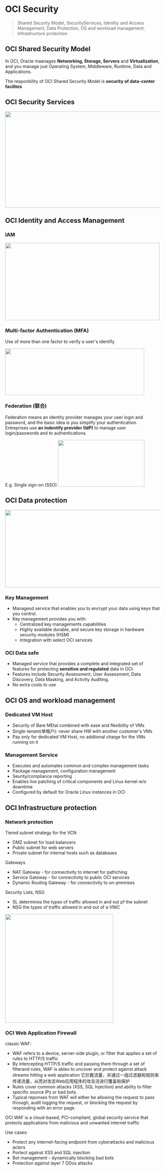 
# OCI Security

> Shared Security Model, SecurityServices, Identity and Access Management, Data Protection, OS and workload management, Infrastructure protection

## OCI Shared Security Model

In OCI, Oracle maanages **Networking, Storage, Servers** and **Virtualization**,  
and you manage just Operating System, Middleware, Runtime, Data and Applications.

The responbility of OCI Shared Security Model is **security of data-center facilites**

## OCI Security Services

<img src="https://imgur.com/y0XudwR.png" width="720" height="310">

## OCI Identity and Access Management

### IAM

<img src="https://imgur.com/GAZjd4X.png" width="500" height="250">


### Multi-factor Authentication (MFA)

Use of more than one factor to verify a user's identify

<img src="https://imgur.com/O4TeJWP.png" width="450" height="150">

### Federation (联合)

Federation means an identity provider manages your user login and password, and the basic idea is you simplify your authentication. 
Entreprises use **an indentify provider (IdP)** to manage user login/passwords and to authentications.

E.g. Single sign-on (SSO)
<img src="https://qualifio.com/blog/wp-content/uploads/ilustration-sso-1.png" width="280" height="150">

## OCI Data protection

<img src="https://imgur.com/COM8PD7.png" width="700" height="250">


### Key Management

- Managesd service that enables you to encrypt your data using keys that you control.
- Key management provides you with:
    - Centralized key managements capabilities
	- Highly available durable, and secure key storage in hardware security modules (HSM)
	- Integration with select OCI services

### OCI Data safe
- Managed service that provides a complete and integrated set of features for protecting **sensitive and regulated** data in OCI.
- Features include Security Assessment, User Assessment, Data Discovery, Data Masking, and Activity Auditing.
- No extra costs to use

## OCI OS and workload management

### Dedicated VM Host

- Security of Bare MEtal combined with ease and flexibility of VMs
- Single-tenant(单租户): never share HW with another customer's VMs
- Pay only for dedicated VM Host, no addtional charge for the VMs running on it

### Management Service

- Executes and automates common and complex management tasks
- Package management, configuration management
- Seurity/compliance reporting
- Enables live patching of critical components and Linux kernel w/o downtime
- Configured by default for Oracle Linux instances in OCI

##  OCI Infrastructure protection

### Network protection

Tiered subnet strategy for the VCN
- DMZ subnet for load balancers
- Public subnet for web servers
- Private subnet for internal hosts such as databases

Gateways
- NAT Gateway - for connectivity to internet for pathching
- Service Gateway - for connectivity to public OCI services
- Dynamic Routing Gateway - for connectivity to on-premises

Security Lists, NSG
- SL determines the types of traffic allowed in and out pf the subnet
- NSG the types of traffic allowed in and out of a VNIC

<img src="https://imgur.com/8G6fzEu.png" width="350" height="350">

### OCI Web Application Firewall

classic WAF:
- WAF refers to a device, server-side plugin, or filter that applies a set of rules to HTTP/S traffic
- By intercepting HTTP/S traffic and passing them through a set of filterand rules, WAF is ables to uncover and protect against attack streams hitting a web application
它拦截流量，并通过一组过滤器和规则来传递流量，从而对攻击Web应用程序的攻击流进行覆盖和保护
-  Rules cover common attacks (XSS, SQL Injection) and ability to filter specific source IPs or bad bots.
- Typical reponses from WAF will either be allowing the request to pass through, audit logging the request, or blocking the request by responding with an error page.

OCI WAF is a cloud-based, PCI-compliant, global security service that protects applications from malicious and unwanted internet traffic

Use cases:

- Protect any internet-facing endpoint from cyberattacks and malicious actors
- Portect against XSS and SQL injection
- Bot management - dynamically blocking bad bots
- Protection against layer 7 DDos attacks















<!--stackedit_data:
eyJoaXN0b3J5IjpbMTE1OTgzMzc1Ml19
-->
